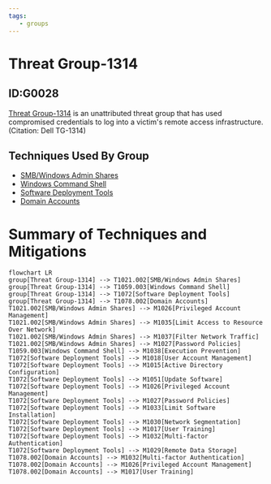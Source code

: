 ```yaml
---
tags:
   - groups
---
```

# Threat Group-1314
## ID:G0028
[Threat Group-1314](groups/G0028) is an unattributed threat group that has used compromised credentials to log into a victim's remote access infrastructure. (Citation: Dell TG-1314)
## Techniques Used By Group
* [SMB/Windows Admin Shares](techniques/T1021/002)
* [Windows Command Shell](techniques/T1059/003)
* [Software Deployment Tools](techniques/T1072)
* [Domain Accounts](techniques/T1078/002)

# Summary of Techniques and Mitigations
```mermaid
flowchart LR
group[Threat Group-1314] --> T1021.002[SMB/Windows Admin Shares]
group[Threat Group-1314] --> T1059.003[Windows Command Shell]
group[Threat Group-1314] --> T1072[Software Deployment Tools]
group[Threat Group-1314] --> T1078.002[Domain Accounts]
T1021.002[SMB/Windows Admin Shares] --> M1026[Privileged Account Management]
T1021.002[SMB/Windows Admin Shares] --> M1035[Limit Access to Resource Over Network]
T1021.002[SMB/Windows Admin Shares] --> M1037[Filter Network Traffic]
T1021.002[SMB/Windows Admin Shares] --> M1027[Password Policies]
T1059.003[Windows Command Shell] --> M1038[Execution Prevention]
T1072[Software Deployment Tools] --> M1018[User Account Management]
T1072[Software Deployment Tools] --> M1015[Active Directory Configuration]
T1072[Software Deployment Tools] --> M1051[Update Software]
T1072[Software Deployment Tools] --> M1026[Privileged Account Management]
T1072[Software Deployment Tools] --> M1027[Password Policies]
T1072[Software Deployment Tools] --> M1033[Limit Software Installation]
T1072[Software Deployment Tools] --> M1030[Network Segmentation]
T1072[Software Deployment Tools] --> M1017[User Training]
T1072[Software Deployment Tools] --> M1032[Multi-factor Authentication]
T1072[Software Deployment Tools] --> M1029[Remote Data Storage]
T1078.002[Domain Accounts] --> M1032[Multi-factor Authentication]
T1078.002[Domain Accounts] --> M1026[Privileged Account Management]
T1078.002[Domain Accounts] --> M1017[User Training]
```
